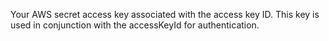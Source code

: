 Your AWS secret access key associated with the access key ID. This key is used in conjunction with the accessKeyId for authentication.
